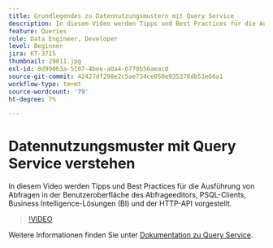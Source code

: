 ```yaml
---
title: Grundlegendes zu Datennutzungsmustern mit Query Service
description: In diesem Video werden Tipps und Best Practices für die Ausführung von Abfragen in der Benutzeroberfläche des Abfrageeditors, PSQL-Clients, Business Intelligence-Lösungen (BI) und der HTTP-API vorgestellt.
feature: Queries
role: Data Engineer, Developer
level: Beginner
jira: KT-3715
thumbnail: 29811.jpg
exl-id: 8d99063a-5107-4bee-a0a4-6778b56aeac0
source-git-commit: 42427df298e2c5ae734ce050e935378db51e66a1
workflow-type: tm+mt
source-wordcount: '79'
ht-degree: 7%

---
```


# Datennutzungsmuster mit Query Service verstehen

In diesem Video werden Tipps und Best Practices für die Ausführung von Abfragen in der Benutzeroberfläche des Abfrageeditors, PSQL-Clients, Business Intelligence-Lösungen (BI) und der HTTP-API vorgestellt.

>[!VIDEO](https://video.tv.adobe.com/v/29811?quality=12&learn=on)

Weitere Informationen finden Sie unter [Dokumentation zu Query Service](https://experienceleague.adobe.com/docs/experience-platform/query/home.html?lang=de).
